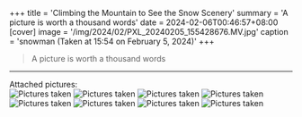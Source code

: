 +++
title = 'Climbing the Mountain to See the Snow Scenery'
summary = 'A picture is worth a thousand words'
date = 2024-02-06T00:46:57+08:00
[cover]
image = '/img/2024/02/PXL_20240205_155428676.MV.jpg'
caption = 'snowman (Taken at 15:54 on February 5, 2024)'
+++
> A picture is worth a thousand words
---
Attached pictures:  
![Pictures taken](/img/2024/02/PXL_20240205_160629388.MV.jpg "Taken at 16:06 on February 5, 2024")
![Pictures taken](/img/2024/02/IMG_20240205_160818.jpg "Taken at 16:08 on February 5, 2024")
![Pictures taken](/img/2024/02/PXL_20240205_165827430.jpg "Taken at 16:58 on February 5, 2024")
![Pictures taken](/img/2024/02/PXL_20240205_170504143.MV.jpg "Taken at 17:05 on February 5, 2024")
![Pictures taken](/img/2024/02/IMG_20240205_172001.jpg "Taken at 17:20 on February 5, 2024")
![Pictures taken](/img/2024/02/IMG_20240205_174704.jpg "Taken at 17:47 on February 5, 2024")
![Pictures taken](/img/2024/02/photo_2024-02-06_17-44-40.jpg "Taken at 17:47 on February 5, 2024")
![Pictures taken](/img/2024/02/photo_2024-02-06_17-44-39.jpg "Taken at 17:48 on February 5, 2024")